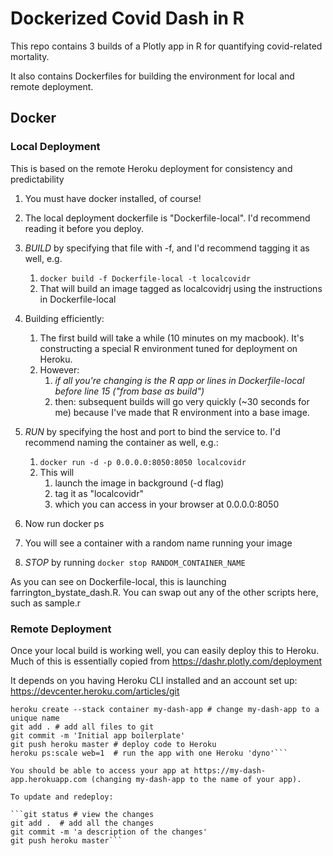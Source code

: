 # Dockerized Covid Dash in R

This repo contains 3 builds of a Plotly app in R for quantifying covid-related mortality.

It also contains Dockerfiles for building the environment for local and remote deployment.

## Docker

### Local Deployment

This is based on the remote Heroku deployment for consistency and predictability

1. You must have docker installed, of course!
1. The local deployment dockerfile is "Dockerfile-local". I'd recommend reading it before you deploy.
1. *BUILD* by specifying that file with -f, and I'd recommend tagging it as well, e.g.
	1. `docker build -f Dockerfile-local -t localcovidr`
	1. That will build an image tagged as localcovidrj using the instructions in Dockerfile-local
1. Building efficiently:
	1. The first build will take a while (10 minutes on my macbook). It's constructing a special R environment tuned for deployment on Heroku.
	1. However:
		1. *if all you're changing is the R app or lines in Dockerfile-local before line 15 ("from base as build")*
		1. then: subsequent builds will go very quickly (~30 seconds for me) because I've made that R environment into a base image.
	
1. *RUN* by specifying the host and port to bind the service to. I'd recommend naming the container as well, e.g.:
	1. `docker run -d -p 0.0.0.0:8050:8050 localcovidr`
	1. This will
		1. launch the image in background (-d flag)
		1. tag it as "localcovidr"
		1. which you can access in your browser at 0.0.0.0:8050
1. Now run docker ps
1. You will see a container with a random name running your image
1. *STOP* by running `docker stop RANDOM_CONTAINER_NAME`

As you can see on Dockerfile-local, this is launching farrington_bystate_dash.R. You can swap out any of the other scripts here, such as sample.r

### Remote Deployment

Once your local build is working well, you can easily deploy this to Heroku. Much of this is essentially copied from https://dashr.plotly.com/deployment

It depends on you having Heroku CLI installed and an account set up: https://devcenter.heroku.com/articles/git

```git init
heroku create --stack container my-dash-app # change my-dash-app to a unique name
git add . # add all files to git
git commit -m 'Initial app boilerplate'
git push heroku master # deploy code to Heroku
heroku ps:scale web=1  # run the app with one Heroku 'dyno'```

You should be able to access your app at https://my-dash-app.herokuapp.com (changing my-dash-app to the name of your app).

To update and redeploy:

```git status # view the changes
git add .  # add all the changes
git commit -m 'a description of the changes'
git push heroku master```